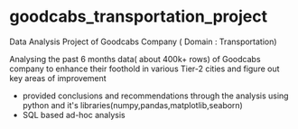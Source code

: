 # goodcabs_transportation_project
Data Analysis Project of Goodcabs Company ( Domain : Transportation)

Analysing the past 6 months data( about 400k+ rows) of Goodcabs company to enhance their foothold in various Tier-2 cities and figure out key areas of improvement

- provided conclusions and recommendations through the analysis using python and it's libraries(numpy,pandas,matplotlib,seaborn)
- SQL based ad-hoc analysis

